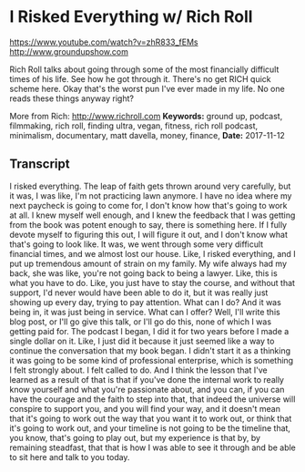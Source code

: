 # I Risked Everything w/ Rich Roll
https://www.youtube.com/watch?v=zhR833_fEMs
http://www.groundupshow.com

Rich Roll talks about going through some of the most financially difficult times of his life. See how he got through it. There's no get RICH quick scheme here. Okay that's the worst pun I've ever made in my life. No one reads these things anyway right?

More from Rich:  http://www.richroll.com
**Keywords:** ground up, podcast, filmmaking, rich roll, finding ultra, vegan, fitness, rich roll podcast, minimalism, documentary, matt davella, money, finance, 
**Date:** 2017-11-12

## Transcript
 I risked everything. The leap of faith gets thrown around very carefully, but it was, I was like, I'm not practicing lawn anymore. I have no idea where my next paycheck is going to come for, I don't know how that's going to work at all. I knew myself well enough, and I knew the feedback that I was getting from the book was potent enough to say, there is something here. If I fully devote myself to figuring this out, I will figure it out, and I don't know what that's going to look like. It was, we went through some very difficult financial times, and we almost lost our house. Like, I risked everything, and I put up tremendous amount of strain on my family. My wife always had my back, she was like, you're not going back to being a lawyer. Like, this is what you have to do. Like, you just have to stay the course, and without that support, I'd never would have been able to do it, but it was really just showing up every day, trying to pay attention. What can I do? And it was being in, it was just being in service. What can I offer? Well, I'll write this blog post, or I'll go give this talk, or I'll go do this, none of which I was getting paid for. The podcast I began, I did it for two years before I made a single dollar on it. Like, I just did it because it just seemed like a way to continue the conversation that my book began. I didn't start it as a thinking it was going to be some kind of professional enterprise, which is something I felt strongly about. I felt called to do. And I think the lesson that I've learned as a result of that is that if you've done the internal work to really know yourself and what you're passionate about, and you can, if you can have the courage and the faith to step into that, that indeed the universe will conspire to support you, and you will find your way, and it doesn't mean that it's going to work out the way that you want it to work out, or think that it's going to work out, and your timeline is not going to be the timeline that, you know, that's going to play out, but my experience is that by, by remaining steadfast, that that is how I was able to see it through and be able to sit here and talk to you today.
